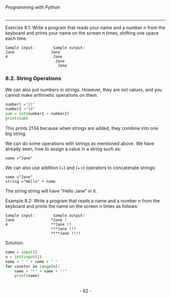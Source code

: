 ###### Programming with Python
---

Exercise 8.1: Write a program that reads your name and a number n from the
keyboard and prints your name on the screen n times, shifting one space each
time.

```
Sample input:        Sample output:
Jane                Jane
4                    Jane
                      Jane
                       Jane
```

### 8.2. String Operations

We can also put numbers in strings. However, they are not values, and you cannot
make arithmetic operations on them.

```python
numberl ="21"
number2 ="34"
sum = int(number1 + number2)
print(sum)
```
This prints 2134 because when strings are added, they combine into one big string.

We can do some operations with strings as mentioned above. We have already
seen, how to assign a value in a string such as:

```
name ="Jane"
```

We can also use addition (+) and (+=) operators to concatenate strings:

```
name ="Jane"
string ="Hello" + name
```
The string string will have "Hello Jane" in it.

Example 8.2: Write a program that reads a name and a number n from the
keyboard and prints the name on the screen n times as follows:

```
Sample input:        Sample output:
Jane                *Jane !
4                   **Jane !!
                    ***Jane !!!
                    ****Jane !!!!
```

Solution:

```python
name = input()
n = int(input())
name = " " + name + " "
for counter in range(n):
    name = "*" + name + "!"
    print(name)
```

<br>

<center> - 62 - </center>

